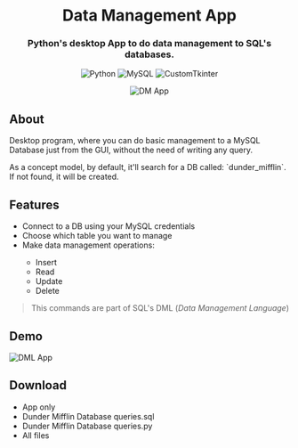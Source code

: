 <h1 align="center">Data Management App</h1>

<h3 align="center">Python's desktop App to do data management to SQL's databases.</h3>

<div align="center">

  ![Python](https://img.shields.io/badge/_-blue?style=plastic&logo=python&logoColor=white&label=Python&labelColor=blue)
  ![MySQL](https://img.shields.io/badge/_-blue?style=plastic&logo=MySQL&logoColor=white&label=MySQL&labelColor=blue)
  ![CustomTkinter](https://img.shields.io/badge/_-blue?style=plastic&label=CustomTkinter&labelColor=blue)
</div>

<div align="center"> 

![DM App](https://github.com/EmanuelRodriguezBedeman/SQL-DML-App/assets/93904438/882f9792-5b0e-43c3-8c15-ed92326e60e9)

</div>

<h2>About</h2>
<p>Desktop program, where you can do basic management to a MySQL Database just from the GUI, without the need of writing any query.</p>
<p>As a concept model, by default, it'll search for a DB called: `dunder_mifflin`. If not found, it will be created.</p>

<h2>Features</h2>

<ul>
    <li>Connect to a DB using your MySQL credentials</li>
    <li>Choose which table you want to manage</li>
    <li>Make data management operations:</li>
    <ul>
        <li>Insert</li>
        <li>Read</li>
        <li>Update</li>
        <li>Delete</li>
    </ul>
</ul>

> This commands are part of SQL's DML (*Data Management Language*)

<h2>Demo</h2>

![DML App](https://github.com/EmanuelRodriguezBedeman/SQL-DML-App/assets/93904438/125c63ef-b0c1-4439-becb-d10a921faec6)

<h2>Download</h2>

<ul>
    <li>App only</li>
    <li>Dunder Mifflin Database queries.sql</li>
    <li>Dunder Mifflin Database queries.py</li>
    <li>All files</li>
</ul>